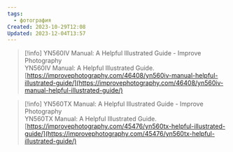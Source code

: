 ```yaml
---
tags:
  - фотография
Created: 2023-10-29T12:08
Updated: 2023-12-04T13:57
---
```

> [!info] YN560IV Manual: A Helpful Illustrated Guide - Improve Photography  
> YN560IV Manual: A Helpful Illustrated Guide.  
> [https://improvephotography.com/46408/yn560iv-manual-helpful-illustrated-guide/](https://improvephotography.com/46408/yn560iv-manual-helpful-illustrated-guide/)  

> [!info] YN560TX Manual: A Helpful Illustrated Guide - Improve Photography  
> YN560TX Manual: A Helpful Illustrated Guide.  
> [https://improvephotography.com/45476/yn560tx-helpful-illustrated-guide/](https://improvephotography.com/45476/yn560tx-helpful-illustrated-guide/)